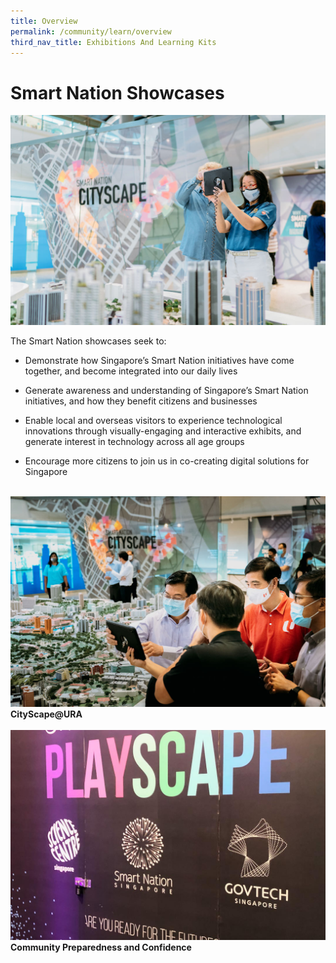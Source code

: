 ```yaml
---
title: Overview
permalink: /community/learn/overview
third_nav_title: Exhibitions And Learning Kits
---
```









# Smart Nation Showcases
![Alt text for image on Isomer site](/images/community/Cityscape-06.jpg)

The Smart Nation showcases seek to:

* Demonstrate how Singapore’s Smart Nation initiatives have come together, and become integrated into our daily lives

* Generate awareness and understanding of Singapore’s Smart Nation initiatives, and how they benefit citizens and businesses

* Enable local and overseas visitors to experience technological innovations through visually-engaging and interactive exhibits, and generate interest in technology across all age groups

* Encourage more citizens to join us in co-creating digital solutions for Singapore

<br>
<div class="row">  
  <div class="col"> 
    <a href="/community/exhibitions/cityscape"><img src="/images/community/Cityscape-01.jpeg"></a><br>
    <div class="header"><b>CityScape@URA</b></div><br>
  </div>
  	<div class="col"> 
      <a href="/community/exhibitions/sn-playscape">  <img src="/images/community/Playscape-coming-soon-02.jpg"></a><br>
      <div class="header"><b>Community Preparedness and Confidence</b></div>  <br>
  </div>
 </div>

